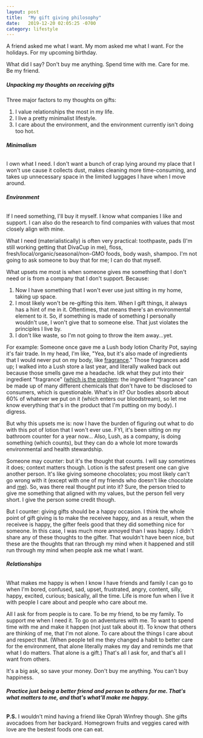 ```yaml
---
layout: post
title:  "My gift giving philosophy"
date:   2019-12-20 02:05:25 -0700
category: lifestyle
---
```


A friend asked me what I want. My mom asked me what I want. For the holidays. For my upcoming birthday. 

What did I say? Don't buy me anything. Spend time with me. Care for me. Be my friend. 

##### **Unpacking my thoughts on receiving gifts**

Three major factors to my thoughts on gifts:
1. I value relationships the most in my life.
2. I live a pretty minimalist lifestyle.
3. I care about the environment, and the environment currently isn't doing too hot.

###### __Minimalism__

I own what I need. I don't want a bunch of crap lying around my place that I won't use cause it collects dust, makes cleaning more time-consuming, and takes up unnecessary space in the limited luggages I have when I move around. 

###### __Environment__

If I need something, I'll buy it myself. I know what companies I like and support. I can also do the research to find companies with values that most closely align with mine. 

What I need (materialistically) is often very practical: toothpaste, pads (I'm still working getting that DivaCup in me), floss, fresh/local/organic/seasonal/non-GMO foods, body wash, shampoo. I'm not going to ask someone to buy that for me; I can do that myself.

What upsets me most is when someone gives me something that I don't need or is from a company that I don't support. Because:
1. Now I have something that I won't ever use just sitting in my home, taking up space. 
2. I most likely won't be re-gifting this item. When I gift things, it always has a hint of me in it. Oftentimes, that means there's an environmental element to it. So, if something is made of something I personally wouldn't use, I won't give that to someone else. That just violates the principles I live by. 
3. I don't like waste, so I'm not going to throw the item away...yet. 

For example: Someone once gave me a Lush body lotion Charity Pot, saying it's fair trade. In my head, I'm like, "Yea, but it's also made of ingredients that I would never put on my body, like [fragrance][frag]." Those fragrances add up; I walked into a Lush store a last year, and literally walked back out because those smells gave me a headache. Idk what they put into their ingredient "fragrance" ([which is the problem][frageffects]: the ingredient "fragrance" can be made up of many different chemicals that don't have to be disclosed to consumers, which is questionable. What's in it? Our bodies absorb about 60% of whatever we put on it (which enters our bloodstream), so let me know everything that's in the product that I'm putting on my body). I digress. 

But why this upsets me is: now I have the burden of figuring out what to do with this pot of lotion that I won't ever use. FYI, it's been sitting on my bathroom counter for a year now... Also, Lush, as a company, is doing something (which counts), but they can do a whole lot more towards environmental and health stewardship.

Someone may counter: but it's the thought that counts. I will say sometimes it does; context matters though. Lotion is the safest present one can give another person. It's like giving someone chocolates; you most likely can't go wrong with it (except with one of my friends who doesn't like chocolate and [me][soy]). So, was there real thought put into it? Sure, the person tried to give me something that aligned with my values, but the person fell very short. I give the person some credit though. 

But I counter: giving gifts should be a happy occasion. I think the whole point of gift giving is to make the receivee happy, and as a result, when the receivee is happy, the gifter feels good that they did something nice for someone. In this case, I was much more annoyed than I was happy. I didn't share any of these thoughts to the gifter. That wouldn't have been nice, but these are the thoughts that ran through my mind when it happened and still run through my mind when people ask me what I want.

###### __Relationships__

What makes me happy is when I know I have friends and family I can go to when I'm bored, confused, sad, upset, frustrated, angry, content, silly, happy, excited, curious; basically, all the time. Life is more fun when I live it with people I care about and people who care about me. 

All I ask for from people is to care. To be my friend, to be my family. To support me when I need it. To go on adventures with me. To want to spend time with me and make it happen (not just talk about it). To know that others are thinking of me, that I'm not alone. To care about the things I care about and respect that. (When people tell me they changed a habit to better care for the environment, that alone literally makes my day and reminds me that what I do matters. That alone is a gift.) That's all I ask for, and that's all I want from others.

It's a big ask, so save your money. Don't buy me anything. You can't buy happiness. 

###### **Practice just being a better friend and person to others for me. That's what matters to me, and that's what'll make me happy.**

**P.S.** I wouldn't mind having a friend like Oprah Winfrey though. She gifts avocadoes from her backyard. Homegrown fruits and veggies cared with love are the bestest foods one can eat.

[frag]: https://www.ewg.org/skindeep/products/818541-Lush_Body_Lotion_Charity_Pot
[frageffects]: https://www.madesafe.org/science/hazard-list/fragrance
[soy]: https://www.100daysofrealfood.com/food-babe-investigates-death-by-chocolate/